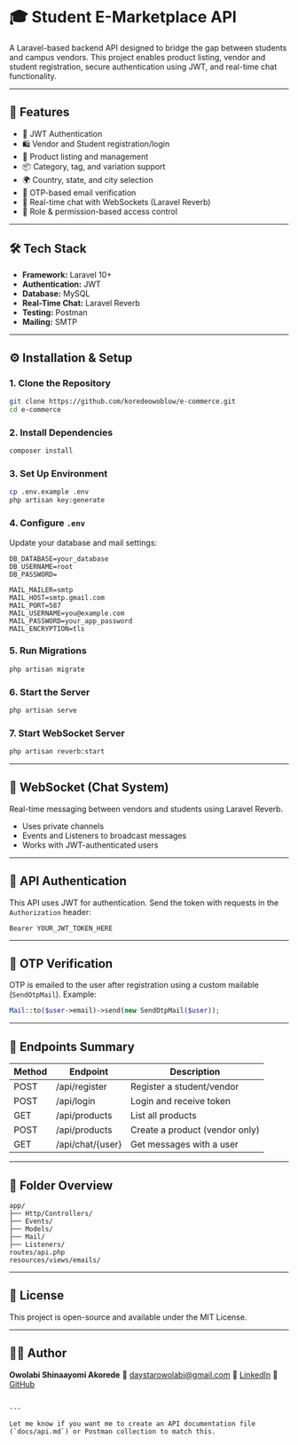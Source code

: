 
# 🎓 Student E-Marketplace API

A Laravel-based backend API designed to bridge the gap between students and campus vendors. This project enables product listing, vendor and student registration, secure authentication using JWT, and real-time chat functionality.

---

## 🚀 Features

- 🔐 JWT Authentication
- 🛍️ Vendor and Student registration/login
- 🧾 Product listing and management
- 📦 Category, tag, and variation support
- 🌍 Country, state, and city selection
- 📧 OTP-based email verification
- 💬 Real-time chat with WebSockets (Laravel Reverb)
- 🎯 Role & permission-based access control

---

## 🛠️ Tech Stack

- **Framework:** Laravel 10+
- **Authentication:** JWT
- **Database:** MySQL
- **Real-Time Chat:** Laravel Reverb
- **Testing:** Postman
- **Mailing:** SMTP

---

## ⚙️ Installation & Setup

### 1. Clone the Repository
```bash
git clone https://github.com/koredeowoblow/e-commerce.git
cd e-commerce
````

### 2. Install Dependencies

```bash
composer install
```

### 3. Set Up Environment

```bash
cp .env.example .env
php artisan key:generate
```

### 4. Configure `.env`

Update your database and mail settings:

```env
DB_DATABASE=your_database
DB_USERNAME=root
DB_PASSWORD=

MAIL_MAILER=smtp
MAIL_HOST=smtp.gmail.com
MAIL_PORT=587
MAIL_USERNAME=you@example.com
MAIL_PASSWORD=your_app_password
MAIL_ENCRYPTION=tls
```

### 5. Run Migrations

```bash
php artisan migrate
```

### 6. Start the Server

```bash
php artisan serve
```

### 7. Start WebSocket Server

```bash
php artisan reverb:start
```

---

## 📡 WebSocket (Chat System)

Real-time messaging between vendors and students using Laravel Reverb.

* Uses private channels
* Events and Listeners to broadcast messages
* Works with JWT-authenticated users

---

## 🔐 API Authentication

This API uses JWT for authentication. Send the token with requests in the `Authorization` header:

```
Bearer YOUR_JWT_TOKEN_HERE
```

---

## 🔁 OTP Verification

OTP is emailed to the user after registration using a custom mailable (`SendOtpMail`). Example:

```php
Mail::to($user->email)->send(new SendOtpMail($user));
```

---

## 🔗 Endpoints Summary

| Method | Endpoint         | Description                    |
| ------ | ---------------- | ------------------------------ |
| POST   | /api/register    | Register a student/vendor      |
| POST   | /api/login       | Login and receive token        |
| GET    | /api/products    | List all products              |
| POST   | /api/products    | Create a product (vendor only) |
| GET    | /api/chat/{user} | Get messages with a user       |

---

## 📂 Folder Overview

```
app/
├── Http/Controllers/
├── Events/
├── Models/
├── Mail/
├── Listeners/
routes/api.php
resources/views/emails/
```

---

## 📄 License

This project is open-source and available under the MIT License.

---

## 👨‍💻 Author

**Owolabi Shinaayomi Akorede**
📧 [daystarowolabi@gmail.com](mailto:daystarowolabi@gmail.com)
🔗 [LinkedIn](https://ng.linkedin.com/in/shinaayomi-owolabi-192210329)
🐙 [GitHub](https://github.com/koredeowoblow)

```

---

Let me know if you want me to create an API documentation file (`docs/api.md`) or Postman collection to match this.
```
